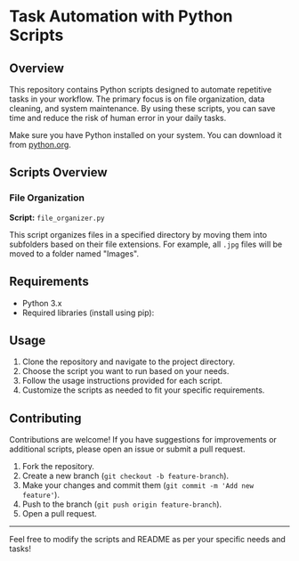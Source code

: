 # Task Automation with Python Scripts

## Overview

This repository contains Python scripts designed to automate repetitive tasks in your workflow. The primary focus is on file organization, data cleaning, and system maintenance. By using these scripts, you can save time and reduce the risk of human error in your daily tasks.


Make sure you have Python installed on your system. You can download it from [python.org](https://www.python.org/downloads/).

## Scripts Overview

### File Organization

**Script:** `file_organizer.py`

This script organizes files in a specified directory by moving them into subfolders based on their file extensions. For example, all `.jpg` files will be moved to a folder named "Images".

## Requirements

- Python 3.x
- Required libraries (install using pip):

## Usage

1. Clone the repository and navigate to the project directory.
2. Choose the script you want to run based on your needs.
3. Follow the usage instructions provided for each script.
4. Customize the scripts as needed to fit your specific requirements.

## Contributing

Contributions are welcome! If you have suggestions for improvements or additional scripts, please open an issue or submit a pull request.

1. Fork the repository.
2. Create a new branch (`git checkout -b feature-branch`).
3. Make your changes and commit them (`git commit -m 'Add new feature'`).
4. Push to the branch (`git push origin feature-branch`).
5. Open a pull request.
---

Feel free to modify the scripts and README as per your specific needs and tasks!
